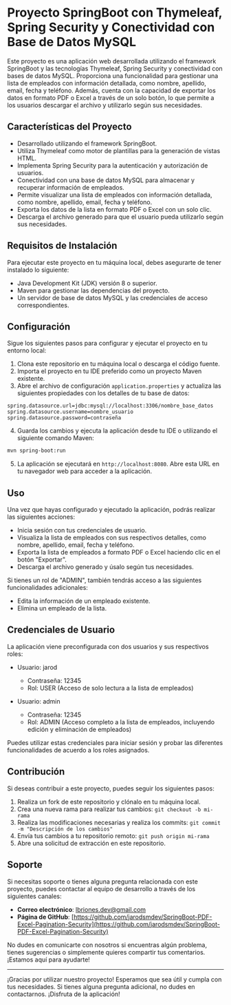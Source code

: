 # Proyecto SpringBoot con Thymeleaf, Spring Security y Conectividad con Base de Datos MySQL

Este proyecto es una aplicación web desarrollada utilizando el framework SpringBoot y las tecnologías Thymeleaf, Spring Security y conectividad con bases de datos MySQL. Proporciona una funcionalidad para gestionar una lista de empleados con información detallada, como nombre, apellido, email, fecha y teléfono. Además, cuenta con la capacidad de exportar los datos en formato PDF o Excel a través de un solo botón, lo que permite a los usuarios descargar el archivo y utilizarlo según sus necesidades.

## Características del Proyecto

- Desarrollado utilizando el framework SpringBoot.
- Utiliza Thymeleaf como motor de plantillas para la generación de vistas HTML.
- Implementa Spring Security para la autenticación y autorización de usuarios.
- Conectividad con una base de datos MySQL para almacenar y recuperar información de empleados.
- Permite visualizar una lista de empleados con información detallada, como nombre, apellido, email, fecha y teléfono.
- Exporta los datos de la lista en formato PDF o Excel con un solo clic.
- Descarga el archivo generado para que el usuario pueda utilizarlo según sus necesidades.

## Requisitos de Instalación

Para ejecutar este proyecto en tu máquina local, debes asegurarte de tener instalado lo siguiente:

- Java Development Kit (JDK) versión 8 o superior.
- Maven para gestionar las dependencias del proyecto.
- Un servidor de base de datos MySQL y las credenciales de acceso correspondientes.

## Configuración

Sigue los siguientes pasos para configurar y ejecutar el proyecto en tu entorno local:

1. Clona este repositorio en tu máquina local o descarga el código fuente.
2. Importa el proyecto en tu IDE preferido como un proyecto Maven existente.
3. Abre el archivo de configuración `application.properties` y actualiza las siguientes propiedades con los detalles de tu base de datos:

```properties
spring.datasource.url=jdbc:mysql://localhost:3306/nombre_base_datos
spring.datasource.username=nombre_usuario
spring.datasource.password=contraseña
```

4. Guarda los cambios y ejecuta la aplicación desde tu IDE o utilizando el siguiente comando Maven:

```bash
mvn spring-boot:run
```

5. La aplicación se ejecutará en `http://localhost:8080`. Abre esta URL en tu navegador web para acceder a la aplicación.

## Uso

Una vez que hayas configurado y ejecutado la aplicación, podrás realizar las siguientes acciones:

- Inicia sesión con tus credenciales de usuario.
- Visualiza la lista de empleados con sus respectivos detalles, como nombre, apellido, email, fecha y teléfono.
- Exporta la lista de empleados a formato PDF o Excel haciendo clic en el botón "Exportar".
- Descarga el archivo generado y úsalo según tus necesidades.

Si tienes un rol de "ADMIN", también tendrás acceso a las siguientes funcionalidades adicionales:

- Edita la información de un empleado existente.
- Elimina un empleado de la lista.

## Credenciales de Usuario

La aplicación viene preconfigurada con dos usuarios y sus respectivos roles:

- Usuario: jarod
  - Contraseña: 12345
  - Rol: USER (Acceso de solo lectura a la lista de empleados)

- Usuario: admin
  - Contraseña: 12345
  - Rol: ADMIN (Acceso completo a la lista de empleados, incluyendo edición y eliminación de empleados)

Puedes utilizar estas credenciales para iniciar sesión y probar las diferentes funcionalidades de acuerdo a los roles asignados.

## Contribución

Si deseas contribuir a este proyecto, puedes seguir los siguientes pasos:

1. Realiza un fork de este repositorio y clónalo en tu máquina local.
2. Crea una nueva rama para realizar tus cambios: `git checkout -b mi-rama`
3. Realiza las modificaciones necesarias y realiza los commits: `git commit -m "Descripción de los cambios"`
4. Envía tus cambios a tu repositorio remoto: `git push origin mi-rama`
5. Abre una solicitud de extracción en este repositorio.

## Soporte

Si necesitas soporte o tienes alguna pregunta relacionada con este proyecto, puedes contactar al equipo de desarrollo a través de los siguientes canales:

- **Correo electrónico**: [lbriones.dev@gmail.com](mailto:lbriones.dev@gmail.com)
- **Página de GitHub**: [https://github.com/jarodsmdev/SpringBoot-PDF-Excel-Pagination-Security](https://github.com/jarodsmdev/SpringBoot-PDF-Excel-Pagination-Security)

No dudes en comunicarte con nosotros si encuentras algún problema, tienes sugerencias o simplemente quieres compartir tus comentarios. ¡Estamos aquí para ayudarte!

---

¡Gracias por utilizar nuestro proyecto! Esperamos que sea útil y cumpla con tus necesidades. Si tienes alguna pregunta adicional, no dudes en contactarnos. ¡Disfruta de la aplicación!
